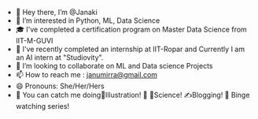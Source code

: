 - 👋 Hey there, I’m @Janaki
- 👀 I’m interested in Python, ML, Data Science
- 🎓 I've completed a certification program on Master Data Science from  IIT-M-GUVI
- 🌱 I've recently completed an internship at IIT-Ropar and Currently I am an AI intern at "Studiovity".
- 💞️ I’m looking to collaborate on ML and Data science Projects
- 📫 How to reach me : janumirra@gmail.com
- 😄 Pronouns: She/Her/Hers
- 💭 You can catch me doing🎨Illustration! 🧬 🧪Science! ✍️Blogging! 🍿 Binge watching series!


<!---
janumirra/janumirra is a ✨ special ✨ repository because its `README.md` (this file) appears on your GitHub profile.
You can click the Preview link to take a look at your changes.
--->
